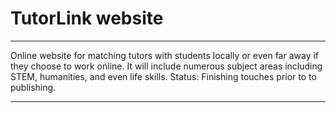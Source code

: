 # TutorLink website

***
Online website for matching tutors with students locally or even far away if they choose to work online. It will include numerous subject areas including STEM, humanities, and even life skills. Status: Finishing touches prior to to publishing.
***

